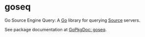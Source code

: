 goseq
=====

Go Source Engine Query: A [Go](http://golang.org/) library for querying [Source](https://developer.valvesoftware.com/wiki/Source_Engine_Features) servers.

See package documentation at [GoPkgDoc: goseq](http://godoc.org/github.com/Ronny95/goseq).